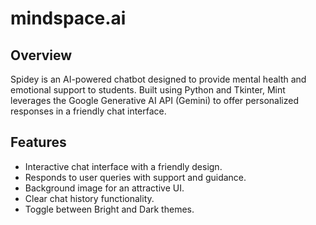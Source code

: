 # mindspace.ai

## Overview

Spidey is an AI-powered chatbot designed to provide mental health and emotional support to students. Built using Python and Tkinter, Mint leverages the Google Generative AI API (Gemini) to offer personalized responses in a friendly chat interface.

## Features

- Interactive chat interface with a friendly design.
- Responds to user queries with support and guidance.
- Background image for an attractive UI.
- Clear chat history functionality.
- Toggle between Bright and Dark themes.




